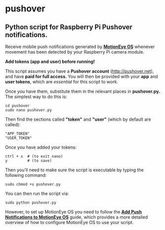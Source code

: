 # pushover
## Python script for Raspberry Pi Pushover notifications.

Receive mobile push notifications generated by **[MotionEye OS](https://github.com/ccrisan/motioneyeos)** whenever movement has been detected by your Raspberry Pi camera module.

**Add tokens (app and user) before running!**

This script assumes you have a **Pushover account** (http://pushover.net), and have **paid for full access.** You will then be provided with your **app** and **user tokens**, which are _essential_ for this script to work.

Once you have them, substitute them in the relevant places in **pushover.py.** The simplest way to do this is:

    cd pushover
    sudo nano pushover.py

Then find the sections called **"token"** and **"user"** (which by default are called):

    "APP_TOKEN"
    "USER_TOKEN"

Once you have added your tokens:

    ctrl + x  # (to exit nano)
    y         # (to save)

Then you'll need to make sure the script is executable by typing the following command:

    sudo chmod +x pushover.py

You can then run the script via:

    sudo python pushover.py

However, to set up MotionEye OS you need to follow the **[Add Push Notifications to MotionEye OS](https://www.raspberrycoulis.co.uk/coding/add-push-notifications-motioneye-os/)** guide, which provides a more detailed overview of how to configure MotionEye OS to use your script.
